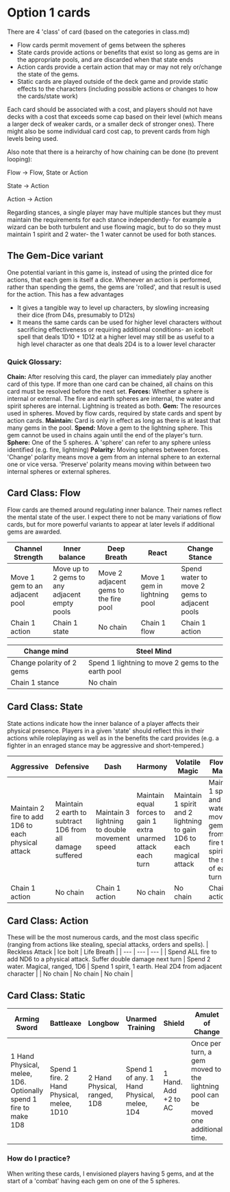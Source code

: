 # Option 1 cards
There are 4 'class' of card (based on the categories in class.md)
- Flow cards permit movement of gems between the spheres
- State cards provide actions or benefits that exist so long as gems are in the appropriate pools, and are discarded when that state ends
- Action cards provide a certain action that may or may not rely or/change the state of the gems.
- Static cards are played outside of the deck game and provide static effects to the characters (including possible actions or changes to how the cards/state work)

Each card should be associated with a cost, and players should not have decks with a cost that exceeds some cap based on their level (which means a larger deck of weaker cards, or a smaller deck of stronger ones). There might also be some individual card cost cap, to prevent cards from high levels being used.

Also note that there is a heirarchy of how chaining can be done (to prevent looping):

Flow -> Flow, State or Action

State -> Action

Action -> Action

Regarding stances, a single player may have multiple stances but they must maintain the requirements for each stance independently- for example a wizard can be both turbulent and use flowing magic, but to do so they must maintain 1 spirit and 2 water- the 1 water cannot be used for both stances.

## The Gem-Dice variant
One potential variant in this game is, instead of using the printed dice for actions, that each gem is itself a dice. Whenever an action is performed, rather than spending the gems, the gems are 'rolled', and that result is used for the action. This has a few advantages
- It gives a tangible way to level up characters, by slowling increasing their dice (from D4s, presumably to D12s)
- It means the same cards can be used for higher level characters without sacrificing effectiveness or requiring additional conditions- an icebolt spell that deals 1D10 + 1D12 at a higher level may still be as useful to a high level character as one that deals 2D4 is to a lower level character

### Quick Glossary:
**Chain:** After resolving this card, the player can immediately play another card of this type. If more than one card can be chained, all chains on this card must be resolved before the next set.
**Forces:** Whether a sphere is internal or external. The fire and earth spheres are internal, the water and spirit spheres are internal. Lightning is treated as both.
**Gem:** The resources used in spheres. Moved by flow cards, required by state cards and spent by action cards.
**Maintain:** Card is only in effect as long as there is at least that many gems in the pool.
**Spend:** Move a gem to the lightning sphere. This gem cannot be used in chains again until the end of the player's turn.
**Sphere:** One of the 5 spheres. A 'sphere' can refer to any sphere unless identified (e.g. fire, lightning) 
**Polarity:** Moving spheres between forces. 'Change' polarity means move a gem from an internal sphere to an external one or vice versa. 'Preserve' polarity means moving within between two internal spheres or external spheres.

## Card Class: **Flow**
Flow cards are themed around regulating inner balance. Their names reflect the mental state of the user. I expect there to not be many variations of flow cards, but for more powerful variants to appear at later levels if additional gems are awarded.

| Channel Strength | Inner balance | Deep Breath | React | Change Stance | 
| --- | --- | --- | --- | --- | 
| Move 1 gem to an adjacent pool | Move up to 2 gems to any adjacent empty pools | Move 2 adjacent gems to the fire pool | Move 1 gem in lightning pool | Spend water to move 2 gems to adjacent pools | 
| Chain 1 action | Chain 1 state | No chain | Chain 1 flow | Chain 1 action | 

| Change mind | Steel Mind |
| --- | --- |
| Change polarity of 2 gems | Spend 1 lightning to move 2 gems to the earth pool |
| Chain 1 stance | No chain |

## Card Class: **State**
State actions indicate how the inner balance of a player affects their physical presence. Players in a given 'state' should reflect this in their actions while roleplaying as well as in the benefits the card provides (e.g. a fighter in an enraged stance may be aggressive and short-tempered.)

| Aggressive | Defensive | Dash | Harmony | Volatile Magic | Flowing Magic | Turbulent |
| --- | --- | --- | --- | --- | --- | --- |
| Maintain 2 fire to add 1D6 to each physical attack | Maintain 2 earth to subtract 1D6 from all damage suffered | Maintain 3 lightning to double movement speed | Maintain equal forces to gain 1 extra unarmed attack each turn | Maintain 1 spirit and 2 lightning to gain 1D6 to each magical attack | Maintain 1 spirit and 1 water to move 1 gem from fire to spirit at the start of each turn | Maintain 1 water and 1 fire to add 1 to armour class |
| Chain 1 action | No chain | Chain 1 action | No chain | No chain | Chain 1 action | No chain |

## Card Class: **Action**
These will be the most numerous cards, and the most class specific (ranging from actions like stealing, special attacks, orders and spells).
| Reckless Attack | Ice bolt | Life Breath | 
| --- | --- | --- |
| Spend ALL fire to add ND6 to a physical attack. Suffer double damage next turn | Spend 2 water. Magical, ranged, 1D6 | Spend 1 spirit, 1 earth. Heal 2D4 from adjacent character | 
| No chain | No chain | No chain |

## Card Class: **Static**
| Arming Sword | Battleaxe | Longbow | Unarmed Training | Shield | Amulet of Change | Blessing of Strength | Potion of Inner Conflict |
| --- | --- | --- | --- | --- | --- | --- | --- |
| 1 Hand Physical, melee, 1D6. Optionally spend 1 fire to make 1D8 | Spend 1 fire. 2 Hand Physical, melee, 1D10 | 2 Hand Physical, ranged, 1D8 | Spend 1 of any. 1 Hand Physical, melee, 1D4 | 1 Hand. Add +2 to AC | Once per turn, a gem moved to the lightning pool can be moved one additional time. | Ignore the requirement of 1 gem from a single active stance | Consume to change the polarity of 3 gems |

### How do I practice?

When writing these cards, I envisioned players having 5 gems, and at the start of a 'combat' having each gem on one of the 5 spheres.
